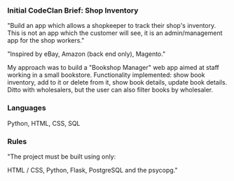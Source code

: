 ### Initial CodeClan Brief: Shop Inventory

"Build an app which allows a shopkeeper to track their shop's inventory. This is not an app which the customer will see, it is an admin/management app for the shop workers." 

"Inspired by eBay, Amazon (back end only), Magento."

My approach was to build a "Bookshop Manager" web app aimed at staff working in a small bookstore. Functionality implemented: show book inventory, add to it or delete from it, show book details, update book details. Ditto with wholesalers, but the user can also filter books by wholesaler.

### Languages

Python, HTML, CSS, SQL

### Rules

"The project must be built using only:

HTML / CSS, Python, Flask, PostgreSQL and the psycopg."






